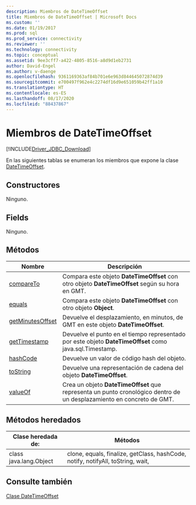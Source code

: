 ```yaml
---
description: Miembros de DateTimeOffset
title: Miembros de DateTimeOffset | Microsoft Docs
ms.custom: ''
ms.date: 01/19/2017
ms.prod: sql
ms.prod_service: connectivity
ms.reviewer: ''
ms.technology: connectivity
ms.topic: conceptual
ms.assetid: 9ee3cff7-a422-4805-8516-a8d9d1eb2731
author: David-Engel
ms.author: v-daenge
ms.openlocfilehash: 9361169363af84b701e6e963d844645072874d39
ms.sourcegitcommit: e700497f962e4c2274df16d9e651059b42ff1a10
ms.translationtype: HT
ms.contentlocale: es-ES
ms.lasthandoff: 08/17/2020
ms.locfileid: "88437867"
---
```

# <a name="datetimeoffset-members"></a>Miembros de DateTimeOffset
[!INCLUDE[Driver_JDBC_Download](../../../includes/driver_jdbc_download.md)]

  En las siguientes tablas se enumeran los miembros que expone la clase [DateTimeOffset](../../../connect/jdbc/reference/datetimeoffset-class.md).  
  
## <a name="constructors"></a>Constructores  
 Ninguno.  
  
## <a name="fields"></a>Fields  
 Ninguno.  
  
## <a name="methods"></a>Métodos  
  
|Nombre|Descripción|  
|----------|-----------------|  
|[compareTo](../../../connect/jdbc/reference/compareto-method-datetimeoffset.md)|Compara este objeto **DateTimeOffset** con otro objeto **DateTimeOffset** según su hora en GMT.|  
|[equals](../../../connect/jdbc/reference/equals-method-datetimeoffset.md)|Compara este objeto **DateTimeOffset** con otro objeto **Object**.|  
|[getMinutesOffset](../../../connect/jdbc/reference/getminutesoffset-method-datetimeoffset.md)|Devuelve el desplazamiento, en minutos, de GMT en este objeto **DateTimeOffset**.|  
|[getTimestamp](../../../connect/jdbc/reference/gettimestamp-method-datetimeoffset.md)|Devuelve el punto en el tiempo representado por este objeto **DateTimeOffset** como java.sql.Timestamp.|  
|[hashCode](../../../connect/jdbc/reference/hashcode-method-datetimeoffset.md)|Devuelve un valor de código hash del objeto.|  
|[toString](../../../connect/jdbc/reference/tostring-method-datetimeoffset.md)|Devuelve una representación de cadena del objeto **DateTimeOffset**.|  
|[valueOf](../../../connect/jdbc/reference/valueof-method-datetimeoffset.md)|Crea un objeto **DateTimeOffset** que representa un punto cronológico dentro de un desplazamiento en concreto de GMT.|  
  
## <a name="inherited-methods"></a>Métodos heredados  
  
|Clase heredada de:|Métodos|  
|---------------------------|-------------|  
|class java.lang.Object|clone, equals, finalize, getClass, hashCode, notify, notifyAll, toString, wait,|  
  
## <a name="see-also"></a>Consulte también  
 [Clase DateTimeOffset](../../../connect/jdbc/reference/datetimeoffset-class.md)  
  
  
